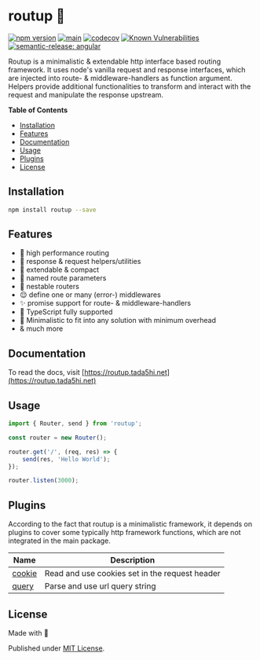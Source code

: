 # routup 🚌

[![npm version](https://badge.fury.io/js/routup.svg)](https://badge.fury.io/js/routup)
[![main](https://github.com/Tada5hi/routup/actions/workflows/main.yml/badge.svg)](https://github.com/Tada5hi/routup/actions/workflows/main.yml)
[![codecov](https://codecov.io/gh/tada5hi/routup/branch/master/graph/badge.svg?token=QFGCsHRUax)](https://codecov.io/gh/tada5hi/routup)
[![Known Vulnerabilities](https://snyk.io/test/github/Tada5hi/routup/badge.svg)](https://snyk.io/test/github/Tada5hi/routup)
[![semantic-release: angular](https://img.shields.io/badge/semantic--release-angular-e10079?logo=semantic-release)](https://github.com/semantic-release/semantic-release)

Routup is a minimalistic & extendable http interface based routing framework.
It uses node's vanilla request and response interfaces, which are injected into route- & middleware-handlers as function argument.
Helpers provide additional functionalities to transform and interact with the request and manipulate the response upstream.

**Table of Contents**

- [Installation](#installation)
- [Features](#features)
- [Documentation](#documentation)
- [Usage](#usage)
- [Plugins](#plugins)
- [License](#license)

## Installation

```bash
npm install routup --save
```

## Features

- 🚀 high performance routing
- 🧰 response & request helpers/utilities
- 💼 extendable & compact
- 🛫 named route parameters
- 📁 nestable routers
- 😌 define one or many (error-) middlewares
- ✨ promise support for route- & middleware-handlers
- 👕 TypeScript fully supported
- 🤏 Minimalistic to fit into any solution with minimum overhead
- & much more

## Documentation

To read the docs, visit [https://routup.tada5hi.net](https://routup.tada5hi.net)

## Usage

```typescript
import { Router, send } from 'routup';

const router = new Router();

router.get('/', (req, res) => {
    send(res, 'Hello World');
});

router.listen(3000);
```

## Plugins

According to the fact that routup is a minimalistic framework, it depends on plugins to cover some 
typically http framework functions, which are not integrated in the main package.

| Name                      | Description                                    |
|---------------------------|------------------------------------------------|
| [cookie](packages/cookie) | Read and use cookies set in the request header |
| [query](packages/query)   | Parse and use url query string                 |


## License

Made with 💚

Published under [MIT License](./LICENSE).
